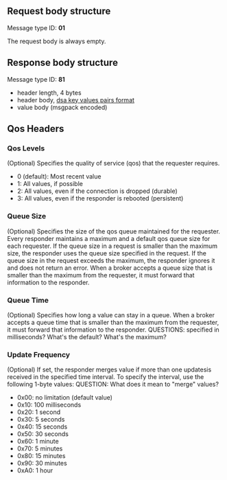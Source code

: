 ## Request body structure

Message type ID:  **01**

The request body is always empty.

## Response body structure

Message type ID:  **81**

* header length, 4 bytes
* header body, [dsa key values pairs format](../common/DSA-Binary-Encoding.md#key-value-pairs-encoding)
* value body (msgpack encoded)

## Qos Headers

### Qos Levels
(Optional) Specifies the quality of service (qos) that the requester requires.

* 0 (default): Most recent value
* 1: All values, if possible
* 2: All values, even if the connection is dropped (durable)
* 3: All values, even if the responder is rebooted (persistent)

### Queue Size
(Optional) Specifies the size of the qos queue maintained for the requester. Every responder maintains a maximum and a default qos queue size for each requester. If the queue size in a request is smaller than the maximum size, the responder uses the queue size specified in the request. If the queue size in the request exceeds the maximum, the responder ignores it and does not return an error. When a broker accepts a queue size that is smaller than the maximum from the requester, it must forward that information to the responder.

### Queue Time
(Optional) Specifies how long a value can stay in a queue. When a broker accepts a queue time that is smaller than the maximum from the requester, it must forward that information to the responder. QUESTIONS: specified in milliseconds? What's the default? What's the maximum?

### Update Frequency 
(Optional) If set, the responder merges value if more than one updatesis received in the specified time interval. To specify the interval, use the following 1-byte values: QUESTION: What does it mean to "merge" values?

  * 0x00: no limitation (default value)
  * 0x10: 100 milliseconds
  * 0x20: 1 second
  * 0x30: 5 seconds   
  * 0x40: 15 seconds
  * 0x50: 30 seconds
  * 0x60: 1 minute
  * 0x70: 5 minutes
  * 0x80: 15 minutes
  * 0x90: 30 minutes
  * 0xA0: 1 hour
